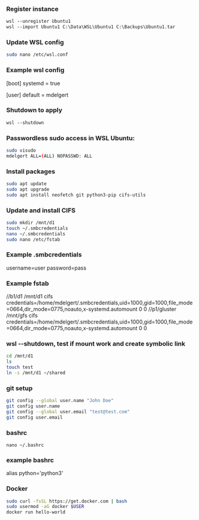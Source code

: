### Register instance
```ps
wsl --unregister Ubuntu1
wsl --import Ubuntu1 C:\Data\WSL\Ubuntu1 C:\Backups\Ubuntu1.tar
```

### Update WSL config
```bash
sudo nano /etc/wsl.conf
```

### Example wsl config
[boot]
systemd = true

[user]
default = mdelgert

### Shutdown to apply
```ps
wsl --shutdown
```

### Passwordless sudo access in WSL Ubuntu:
```bash
sudo visudo
mdelgert ALL=(ALL) NOPASSWD: ALL
```

### Install packages
```bash
sudo apt update
sudo apt upgrade
sudo apt install neofetch git python3-pip cifs-utils
```

### Update and install CIFS
```bash
sudo mkdir /mnt/d1
touch ~/.smbcredentials
nano ~/.smbcredentials
sudo nano /etc/fstab
```

### Example .smbcredentials
username=user
password=pass

### Example fstab
//b1/d1 /mnt/d1 cifs credentials=/home/mdelgert/.smbcredentials,uid=1000,gid=1000,file_mode=0664,dir_mode=0775,noauto,x-systemd.automount 0 0
//p1/gluster /mnt/gfs cifs credentials=/home/mdelgert/.smbcredentials,uid=1000,gid=1000,file_mode=0664,dir_mode=0775,noauto,x-systemd.automount 0 0


### wsl --shutdown, test if mount work and create symbolic link
```bash
cd /mnt/d1
ls
touch test
ln -s /mnt/d1 ~/shared
```

### git setup
```bash
git config --global user.name "John Doe"
git config user.name
git config --global user.email "test@test.com"
git config user.email
```

### bashrc
```
nano ~/.bashrc
```

### example bashrc
alias python='python3'

### Docker
```bash
sudo curl -fsSL https://get.docker.com | bash
sudo usermod -aG docker $USER
docker run hello-world
```